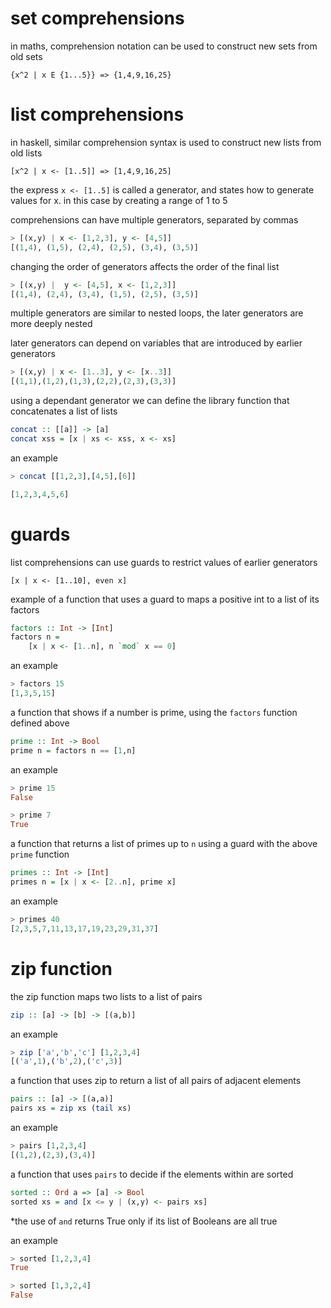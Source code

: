 # set comprehensions

in maths, comprehension notation can be used to construct new sets from old sets

```{x^2 | x E {1...5}} => {1,4,9,16,25}```

# list comprehensions

in haskell, similar comprehension syntax is used to construct new lists from old lists

```[x^2 | x <- [1..5]] => [1,4,9,16,25]``` 

the express ```x <- [1..5]``` is called a generator, and states how to generate values for x. in this case by creating a range of 1 to 5

comprehensions can have multiple generators, separated by commas

```haskell
> [(x,y) | x <- [1,2,3], y <- [4,5]]
[(1,4), (1,5), (2,4), (2,5), (3,4), (3,5)]
```

changing the order of generators affects the order of the final list

```haskell
> [(x,y) |  y <- [4,5], x <- [1,2,3]]
[(1,4), (2,4), (3,4), (1,5), (2,5), (3,5)]
```

multiple generators are similar to nested loops, the later generators are more deeply nested

later generators can depend on variables that are introduced by earlier generators

```haskell
> [(x,y) | x <- [1..3], y <- [x..3]]
[(1,1),(1,2),(1,3),(2,2),(2,3),(3,3)]
```

using a dependant generator we can define the library function that concatenates a list of lists

```haskell
concat :: [[a]] -> [a]
concat xss = [x | xs <- xss, x <- xs]
```

an example

```haskell
> concat [[1,2,3],[4,5],[6]]

[1,2,3,4,5,6]
```

# guards

list comprehensions can use guards to restrict values of earlier generators

```[x | x <- [1..10], even x]``` 

example of a function that uses a guard to maps a positive int to a list of its factors

```haskell
factors :: Int -> [Int]
factors n =
    [x | x <- [1..n], n `mod` x == 0]
```

an example

```haskell
> factors 15
[1,3,5,15]
```

a function that shows if a number is prime, using the ```factors``` function defined above

```haskell
prime :: Int -> Bool
prime n = factors n == [1,n]
```

an example

```haskell
> prime 15
False

> prime 7
True
```

a function that returns a list of primes up to `n` using a guard with the above `prime` function

```haskell
primes :: Int -> [Int]
primes n = [x | x <- [2..n], prime x]
``` 

an example

```haskell
> primes 40
[2,3,5,7,11,13,17,19,23,29,31,37]
```

# zip function

the zip function maps two lists to a list of pairs

```haskell
zip :: [a] -> [b] -> [(a,b)]
```

an example
```haskell
> zip ['a','b','c'] [1,2,3,4] 
[('a',1),('b',2),('c',3)]
```
a function that uses zip to return a list of all pairs of adjacent elements

```haskell 
pairs :: [a] -> [(a,a)]
pairs xs = zip xs (tail xs)
```

an example 
```haskell
> pairs [1,2,3,4]
[(1,2),(2,3),(3,4)]
```
a function that uses `pairs` to decide if the elements within are sorted

```haskell
sorted :: Ord a => [a] -> Bool
sorted xs = and [x <= y | (x,y) <- pairs xs]
```
*the use of `and` returns True only if its list of Booleans are all true

an example
```haskell
> sorted [1,2,3,4]
True

> sorted [1,3,2,4]
False
```
